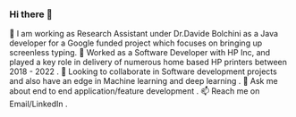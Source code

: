 ### Hi there 👋

🔭 I am working as Research Assistant under Dr.Davide Bolchini as a Java developer for a Google funded project which focuses on bringing up screenless typing. 
🌱 Worked as a Software Developer with HP Inc, and played a key role in delivery  of numerous home based HP printers between 2018 - 2022 .
👯 Looking to collaborate in Software development projects and also have an edge in Machine learning and deep learning .
💬 Ask me about end to end application/feature development .
📫  Reach me on Email/LinkedIn .



<!--
**MaddulaPrakash/MaddulaPrakash** is a ✨ _special_ ✨ repository because its `README.md` (this file) appears on your GitHub profile.

Here are some ideas to get you started:

- 🔭 I’m currently working on ...
- 🌱 I’m currently learning ...
- 👯 I’m looking to collaborate on ...
- 🤔 I’m looking for help with ...
- 💬 Ask me about ...
- 📫 How to reach me: ...
- 😄 Pronouns: ...
- ⚡ Fun fact: ...
-->
